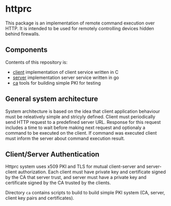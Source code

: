 httprc
======

This package is an implementation of remote command execution over HTTP. It is
intended to be used for remotely controlling devices hidden behind firewalls.

Components
----------

Contents of this repository is:

- [client](client/) implementation of client service written in C
- [server](server/) implementation server service written in go
- [ca](ca/) tools for building simple PKI for testing

General system architecture
---------------------------

System architecture is based on the idea that client application behaviour must
be releatively simple and stricyly defined. Client must periodically send HTTP
request to a predefined server URL. Response for this request includes a time to
wait before making next request and optionaly a command to be executed on the
client. If command was executed client must inform the server about command
execution result.

Client/Server Authentication
----------------------------

Httprc system uses x509 PKI and TLS for mutual client-server and server-client
authorization. Each client must have private key and certificate signed by the
CA that server trust, and server must have a private key and certificate signed
by the CA trusted by the clients.

Directory `ca` contains scripts to build to build simple PKI system (CA, server,
client key pairs and certificates).
